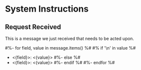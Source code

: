 # System Instructions

## Request Received

This is a message we just received that needs to be acted upon.

#%- for field, value in message.items() %#
#% if '\n' in value %#
 * <{field}>:
<{value}>
#%- else %#
 * <{field}>: <{value}>
#%- endif %#
#%- endfor %#
